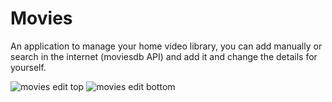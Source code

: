 # Movies
An application to manage your home video library, you can add manually or search in the internet (moviesdb API) and add it and change the details for yourself.  
<p>
  <img src="https://i.ibb.co/YbZPV93/movies1.jpg" alt="movies edit top" />
  <img src="https://i.ibb.co/DRkLmHz/movies2.jpg" alt="movies edit bottom" />
</p>
